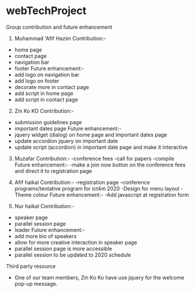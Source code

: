 # webTechProject

Group contribution and future enhancement

1. Muhammad 'Afif Hazim
Contribution:-
- home page
- contact page
- navigation bar
- footer
Future enhancement:-
- add logo on navigation bar
- add logo on footer
- decorate more in contact page
- add script in home page
- add script in contact page

2. Zin Ko KO
Contribution:-
- submission guidelines page
- important dates page
Future enhancement:-
- jquery widget (dialog) on home page and important dates page
- update accordion jquery on important date
- update script (accordion) in important date page and make it interactive 

3. Muzafar
Contribution:-
-conference fees
-call for papers
-compile
Future enhancement:-
-make a join now button on the conference fees and direct it to registration page

4. Afif haikal
Contribution:-
-registration page
-conference programs/tentative program for ict4m 2020
-Design for menu layout
-Theme colour 
Future enhancement:-
-Add javascript at registration form

5. Nur haikal
Contribution:-
- speaker page
- parallel session page
- leader
Future enhancement:-
- add more bio of speakers
- allow for more creative interaction in speaker page
- parallel session page is more accessible
- parallel session to be updated to 2020 schedule



Third party resource
 - One of our team members, Zin Ko Ko have use jquery for the welcome pop-up message.





